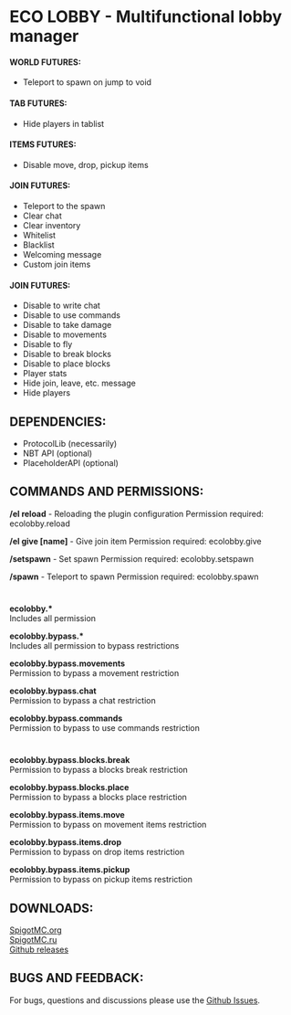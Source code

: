 # ECO LOBBY - Multifunctional lobby manager

#### WORLD FUTURES:
- Teleport to spawn on jump to void

#### TAB FUTURES:
- Hide players in tablist

#### ITEMS FUTURES:
- Disable move, drop, pickup items

#### JOIN FUTURES:
- Teleport to the spawn
- Clear chat
- Clear inventory
- Whitelist
- Blacklist
- Welcoming message
- Custom join items

#### JOIN FUTURES:
- Disable to write chat
- Disable to use commands
- Disable to take damage
- Disable to movements
- Disable to fly
- Disable to break blocks
- Disable to place blocks
- Player stats
- Hide join, leave, etc. message
- Hide players

## DEPENDENCIES:
- ProtocolLib (necessarily)
- NBT API (optional)
- PlaceholderAPI (optional)

## COMMANDS AND PERMISSIONS:
**/el reload** - Reloading the plugin configuration
Permission required: ecolobby.reload

**/el give [name]** - Give join item
Permission required: ecolobby.give

**/setspawn** - Set spawn
Permission required: ecolobby.setspawn

**/spawn** - Teleport to spawn
Permission required: ecolobby.spawn
#
**ecolobby.\***  
Includes all permission

**ecolobby.bypass.\***  
Includes all permission to bypass restrictions

**ecolobby.bypass.movements**  
Permission to bypass a movement restriction

**ecolobby.bypass.chat**  
Permission to bypass a chat restriction

**ecolobby.bypass.commands**  
Permission to bypass to use commands restriction
#
**ecolobby.bypass.blocks.break**  
Permission to bypass a blocks break restriction

**ecolobby.bypass.blocks.place**  
Permission to bypass a blocks place restriction

**ecolobby.bypass.items.move**  
Permission to bypass on movement items restriction

**ecolobby.bypass.items.drop**  
Permission to bypass on drop items restriction

**ecolobby.bypass.items.pickup**  
Permission to bypass on pickup items restriction

## DOWNLOADS:
[SpigotMC.org](https://www.spigotmc.org/resources/ecolobby-for-lobby-plugin.101547/) \
[SpigotMC.ru](https://spigotmc.ru/resources/ecolobby-plagina-dlja-lobbi.998/) \
[Github releases](https://github.com/Baraban4ik/EcoLobby/releases)
## BUGS AND FEEDBACK:
For bugs, questions and discussions please use the [Github Issues](https://github.com/Baraban4ik/EcoLobby/issues).
